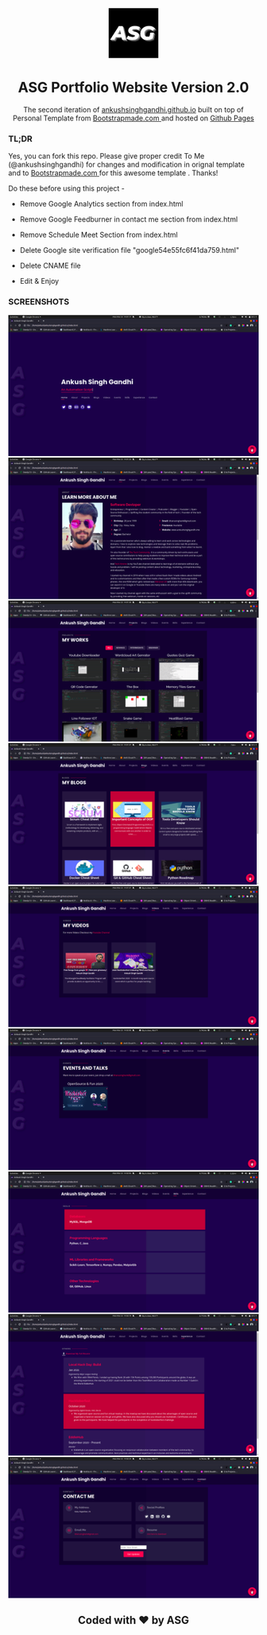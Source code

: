 <div align="center">
  <img alt="Logo" src="https://github.com/AnkushSinghGandhi/ankushsinghgandhi.github.io/blob/dev/assets/img/logo.jpg" width="100" />
</div>
<h1 align="center">
  ASG Portfolio Website Version 2.0
</h1>
<p align="center">
  The second iteration of <a href="https://ankushsinghgandhi.gihub.io/" target="_blank">ankushsinghgandhi.github.io</a> built on top of Personal Template from <a href="https://www.bootstrapmade.com/" target="_blank">Bootstrapmade.com </a> and hosted on <a href="https://pages.github.com/" target="_blank">Github Pages</a>
</p>

### TL;DR

Yes, you can fork this repo. Please give proper credit To Me (@ankushsinghgandhi) for changes and modification in orignal template and to <a href="https://www.bootstrapmade.com/" target="_blank">Bootstrapmade.com </a> for this awesome template . Thanks!

Do these before using this project -

- Remove Google Analytics section from index.html

- Remove Google Feedburner in contact me section from index.html

- Remove Schedule Meet Section from index.html

- Delete Google site verification file "google54e55fc6f41da759.html"

- Delete CNAME file

- Edit & Enjoy

### SCREENSHOTS
<img src="assets/img/Screanshots/1.png">
<img src="assets/img/Screanshots/2.png">
<img src="assets/img/Screanshots/3.png">
<img src="assets/img/Screanshots/4.png">
<img src="assets/img/Screanshots/5.png">
<img src="assets/img/Screanshots/6.png">
<img src="assets/img/Screanshots/7.png">
<img src="assets/img/Screanshots/8.png">
<img src="assets/img/Screanshots/9.png">


<div align="center">


## Coded with ❤ by ASG

</div>
